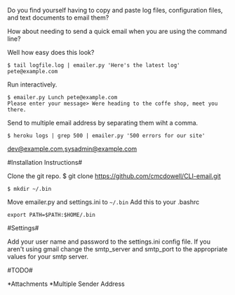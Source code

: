 Do you find yourself having to copy and paste log files, configuration files,
and text documents to email them?  
  
How about needing to send a quick email when you are using the command line?  
  
Well how easy does this look?  
  
    $ tail logfile.log | emailer.py 'Here's the latest log' pete@example.com

Run interactively.

    $ emailer.py Lunch pete@example.com
    Please enter your message> Were heading to the coffe shop, meet you there.

Send to multiple email address by separating them wiht a comma.

    $ heroku logs | grep 500 | emailer.py '500 errors for our site'
dev@example.com,sysadmin@example.com

#Installation Instructions#

Clone the git repo.
    $ git clone https://github.com/cmcdowell/CLI-email.git

    $ mkdir ~/.bin

Move emailer.py and settings.ini to `~/.bin`
Add this to your .bashrc

    export PATH=$PATH:$HOME/.bin

#Settings#

Add your user name and password to the settings.ini config file. If you aren't
using gmail change the smtp_server and smtp_port to the appropriate values for
your smtp server.

#TODO#

*Attachments
*Multiple Sender Address
